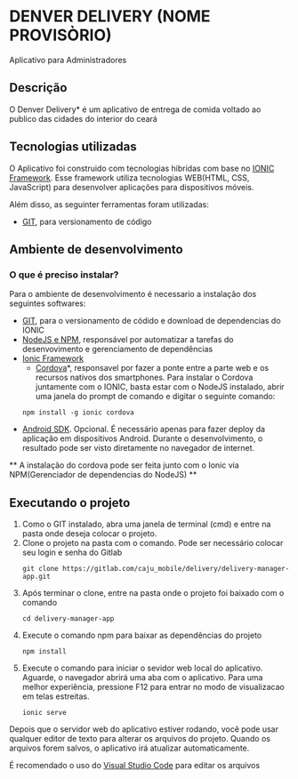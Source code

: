 # DENVER DELIVERY (NOME PROVISÒRIO)
Aplicativo para Administradores

## Descrição
O Denver Delivery* é um aplicativo de entrega de comida voltado ao publico das cidades do interior do ceará

## Tecnologias utilizadas
O Aplicativo foi construido com tecnologias hibridas com base no [IONIC Framework](https://ionicframework.com/docs/). Esse framework utiliza tecnologias WEB(HTML, CSS, JavaScript) para desenvolver aplicações para dispositivos móveis.

Além disso, as seguinter ferramentas foram utilizadas:

- [GIT](https://git-scm.com/), para versionamento de código

## Ambiente de desenvolvimento
### O que é preciso instalar?
Para o ambiente de desenvolvimento é necessario a instalação dos seguintes softwares:

- [GIT](https://git-scm.com/), para o versionamento de códido e download de dependencias do IONIC
- [NodeJS e NPM](https://nodejs.org/en/), responsável por automatizar a tarefas do desenvovimento e gerenciamento de dependências
- [Ionic Framework](https://ionicframework.com/getting-started/)
    - [Cordova](https://cordova.apache.org/)*, responsavel por fazer a ponte entre a parte web e os recursos nativos dos smartphones. Para instalar o Cordova juntamente com o IONIC, basta estar com o NodeJS instalado, abrir uma janela do prompt de comando e digitar o seguinte comando:
    ```
    npm install -g ionic cordova
    ```
- [Android SDK](https://developer.android.com/studio/index.html?hl=pt-br#downloads). Opcional. É necessário apenas para fazer deploy da aplicação em dispositivos Android. Durante o desenvolvimento, o resultado pode ser visto diretamente no navegador de internet.

** A instalação do cordova pode ser feita junto com o Ionic via NPM(Gerenciador de dependencias do NodeJS) **

## Executando o projeto

1. Como o GIT instalado, abra uma janela de terminal (cmd)  e entre na pasta onde deseja colocar o projeto. 
1. Clone o projeto na pasta com o comando. Pode ser necessário colocar seu login e senha do Gitlab 
    ``` 
    git clone https://gitlab.com/caju_mobile/delivery/delivery-manager-app.git
    ```
1. Após terminar o clone, entre na pasta onde o projeto foi baixado  com o comando 
    ```
    cd delivery-manager-app
    ```
1. Execute o comando npm para baixar as dependências do projeto
    ```
    npm install
    ```
1. Execute o comando para iniciar o sevidor web local do aplicativo. Aguarde, o navegador abrirá uma aba com o aplicativo. Para uma melhor experiência, pressione F12 para entrar no modo de visualizacao em telas estreitas.
    ```
    ionic serve
    ```

Depois que o servidor web do aplicativo estiver rodando, você pode usar qualquer editor de texto para alterar os arquivos do projeto. Quando os arquivos forem salvos, o aplicativo irá atualizar automaticamente.

É recomendado o uso do [Visual Studio Code](https://code.visualstudio.com/) para editar os arquivos